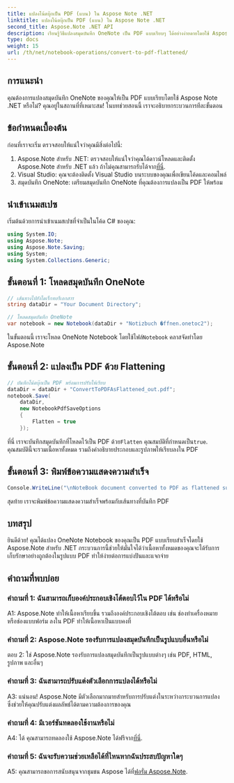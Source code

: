 ```yaml
---
title: แปลงโน้ตบุ๊กเป็น PDF (แบน) ใน Aspose Note .NET
linktitle: แปลงโน้ตบุ๊กเป็น PDF (แบน) ใน Aspose Note .NET
second_title: Aspose.Note .NET API
description: เรียนรู้วิธีแปลงสมุดบันทึก OneNote เป็น PDF แบบเรียบๆ ได้อย่างง่ายดายโดยใช้ Aspose.Note สำหรับ .NET เก็บรักษาเนื้อหาของคุณได้อย่างราบรื่น
type: docs
weight: 15
url: /th/net/notebook-operations/convert-to-pdf-flattened/
---
```

## การแนะนำ

คุณต้องการแปลงสมุดบันทึก OneNote ของคุณให้เป็น PDF แบบเรียบโดยใช้ Aspose Note .NET หรือไม่? คุณอยู่ในสถานที่ที่เหมาะสม! ในบทช่วยสอนนี้ เราจะอธิบายกระบวนการทีละขั้นตอน

## ข้อกำหนดเบื้องต้น

ก่อนที่เราจะเริ่ม ตรวจสอบให้แน่ใจว่าคุณมีสิ่งต่อไปนี้:

1.  Aspose.Note สำหรับ .NET: ตรวจสอบให้แน่ใจว่าคุณได้ดาวน์โหลดและติดตั้ง Aspose.Note สำหรับ .NET แล้ว ถ้าไม่คุณสามารถรับได้จาก[ที่นี่](https://releases.aspose.com/note/net/).
2. Visual Studio: คุณจะต้องติดตั้ง Visual Studio บนระบบของคุณเพื่อเขียนโค้ดและคอมไพล์
3. สมุดบันทึก OneNote: เตรียมสมุดบันทึก OneNote ที่คุณต้องการแปลงเป็น PDF ให้พร้อม

## นำเข้าเนมสเปซ

เริ่มต้นด้วยการนำเข้าเนมสเปซที่จำเป็นในโค้ด C# ของคุณ:

```csharp
using System.IO;
using Aspose.Note;
using Aspose.Note.Saving;
using System;
using System.Collections.Generic;
```

## ขั้นตอนที่ 1: โหลดสมุดบันทึก OneNote

```csharp
// เส้นทางไปยังไดเร็กทอรีเอกสาร
string dataDir = "Your Document Directory";

// โหลดสมุดบันทึก OneNote
var notebook = new Notebook(dataDir + "Notizbuch �ffnen.onetoc2");
```

 ในขั้นตอนนี้ เราจะโหลด OneNote Notebook โดยใช้ไฟล์`Notebook` คลาสจัดทำโดย Aspose.Note

## ขั้นตอนที่ 2: แปลงเป็น PDF ด้วย Flattening

```csharp
// บันทึกโน้ตบุ๊กเป็น PDF พร้อมการปรับให้เรียบ
dataDir = dataDir + "ConvertToPDFAsFlattened_out.pdf";
notebook.Save(
    dataDir,
    new NotebookPdfSaveOptions
    {
        Flatten = true
    }); 
```

 ที่นี่ เราจะบันทึกสมุดบันทึกที่โหลดไว้เป็น PDF ด้วย`Flatten` คุณสมบัติที่กำหนดเป็น`true`. คุณสมบัตินี้จะรวมเนื้อหาทั้งหมด รวมถึงคำอธิบายประกอบและรูปภาพให้เรียบลงใน PDF

## ขั้นตอนที่ 3: พิมพ์ข้อความแสดงความสำเร็จ

```csharp
Console.WriteLine("\nNoteBook document converted to PDF as flattened successfully.\nFile saved at " + dataDir);
```

สุดท้าย เราจะพิมพ์ข้อความแสดงความสำเร็จพร้อมกับเส้นทางที่บันทึก PDF

## บทสรุป

ยินดีด้วย! คุณได้แปลง OneNote Notebook ของคุณเป็น PDF แบบเรียบสำเร็จโดยใช้ Aspose.Note สำหรับ .NET กระบวนการนี้ช่วยให้มั่นใจได้ว่าเนื้อหาทั้งหมดของคุณจะได้รับการเก็บรักษาอย่างถูกต้องในรูปแบบ PDF ทำให้ง่ายต่อการแบ่งปันและแจกจ่าย

## คำถามที่พบบ่อย

### คำถามที่ 1: ฉันสามารถเก็บองค์ประกอบเชิงโต้ตอบไว้ใน PDF ได้หรือไม่

A1: Aspose.Note ทำให้เนื้อหาเรียบขึ้น รวมถึงองค์ประกอบเชิงโต้ตอบ เช่น ช่องทำเครื่องหมายหรือช่องแบบฟอร์ม ลงใน PDF ทำให้เนื้อหาเป็นแบบคงที่

### คำถามที่ 2: Aspose.Note รองรับการแปลงสมุดบันทึกเป็นรูปแบบอื่นหรือไม่

ตอบ 2: ใช่ Aspose.Note รองรับการแปลงสมุดบันทึกเป็นรูปแบบต่างๆ เช่น PDF, HTML, รูปภาพ และอื่นๆ

### คำถามที่ 3: ฉันสามารถปรับแต่งตัวเลือกการแปลงได้หรือไม่

A3: แน่นอน! Aspose.Note มีตัวเลือกมากมายสำหรับการปรับแต่งในระหว่างกระบวนการแปลง ซึ่งช่วยให้คุณปรับแต่งผลลัพธ์ได้ตามความต้องการของคุณ

### คำถามที่ 4: มีเวอร์ชันทดลองใช้งานหรือไม่

 A4: ได้ คุณสามารถทดลองใช้ Aspose.Note ได้ฟรีจาก[ที่นี่](https://releases.aspose.com/).

### คำถามที่ 5: ฉันจะรับความช่วยเหลือได้ที่ไหนหากฉันประสบปัญหาใดๆ

 A5: คุณสามารถขอการสนับสนุนจากชุมชน Aspose ได้ที่[ฟอรั่ม Aspose.Note](https://forum.aspose.com/c/note/28).